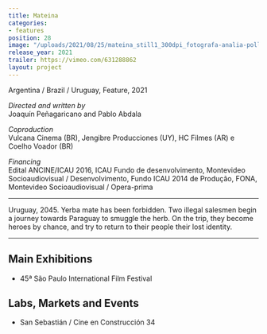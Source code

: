 ```yaml
---
title: Mateina
categories:
- features
position: 28
image: "/uploads/2021/08/25/mateina_still1_300dpi_fotografa-analia-pollio.jpg"
release_year: 2021
trailer: https://vimeo.com/631288862
layout: project
---
```


Argentina / Brazil / Uruguay, Feature, 2021

*Directed and written by*\
Joaquín Peñagaricano and Pablo Abdala

*Coproduction*\
Vulcana Cinema (BR), Jengibre Producciones (UY), HC Filmes (AR) e Coelho Voador (BR)

*Financing*\
Edital ANCINE/ICAU 2016, ICAU Fundo de desenvolvimento, Montevideo Socioaudiovisual / Desenvolvimento, Fundo ICAU 2014 de Produção, FONA, Montevideo Socioaudiovisual / Opera-prima

---

Uruguay, 2045. Yerba mate has been forbidden. Two illegal salesmen begin a journey towards Paraguay to smuggle the herb. On the trip, they become heroes by chance, and try to return to their people their lost identity.

---

## Main Exhibitions

* 45ª São Paulo International Film Festival

## Labs, Markets and Events

* San Sebastián / Cine en Construcción 34